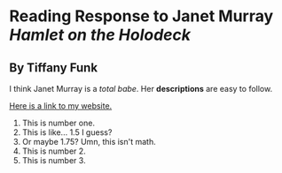 # Reading Response to Janet Murray _Hamlet on the Holodeck_

## By Tiffany Funk

I think Janet Murray is a _total babe_. Her **descriptions** are easy to follow.

[Here is a link to my website.](http://tiffanyfunk.com)

1. This is number one.
  1. This is like... 1.5 I guess?
  1. Or maybe 1.75? Umn, this isn't math.
1. This is number 2.
1. This is number 3.

